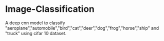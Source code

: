 # Image-Classification
A deep cnn model to classify "aeroplane","automobile","bird","cat","deer","dog","frog","horse","ship" and "truck" using cifar 10 dataset.
